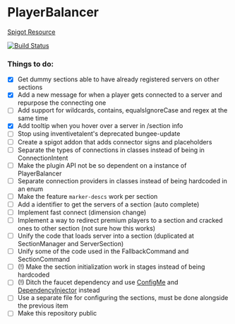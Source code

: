 # PlayerBalancer
[Spigot Resource](https://www.spigotmc.org/resources/10788/)

[![Build Status](https://travis-ci.com/jaime29010/PlayerBalancer.svg?token=2yUi9WpA9QzSbJx9eTmy&branch=master)](https://travis-ci.com/jaime29010/PlayerBalancer)

### Things to do:
- [x] Get dummy sections able to have already registered servers on other sections
- [x] Add a new message for when a player gets connected to a server and repurpose the connecting one
- [ ] Add support for wildcards, contains, equalsIgnoreCase and regex at the same time
- [x] Add tooltip when you hover over a server in /section info
- [ ] Stop using inventivetalent's deprecated bungee-update
- [ ] Create a spigot addon that adds connector signs and placeholders
- [ ] Separate the types of connections in classes instead of being in ConnectionIntent
- [ ] Make the plugin API not be so dependent on a instance of PlayerBalancer
- [ ] Separate connection providers in classes instead of being hardcoded in an enum
- [ ] Make the feature `marker-descs` work per section
- [ ] Add a identifier to get the servers of a section (auto complete)
- [ ] Implement fast connect (dimension change)
- [ ] Implement a way to redirect premium players to a section and cracked ones to other section (not sure how this works)
- [ ] Unify the code that loads server into a section (duplicated at SectionManager and ServerSection) 
- [ ] Unify some of the code used in the FallbackCommand and SectionCommand
- [ ] (!) Make the section initialization work in stages instead of being hardcoded
- [ ] (!) Ditch the faucet dependency and use [ConfigMe](https://github.com/AuthMe/ConfigMe) and [DependencyInjector](https://github.com/ljacqu/DependencyInjector) instead
- [ ] Use a separate file for configuring the sections, must be done alongside the previous item
- [ ] Make this repository public